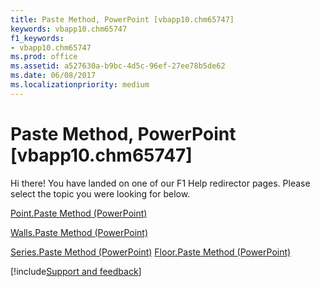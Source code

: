 ```yaml
---
title: Paste Method, PowerPoint [vbapp10.chm65747]
keywords: vbapp10.chm65747
f1_keywords:
- vbapp10.chm65747
ms.prod: office
ms.assetid: a527630a-b9bc-4d5c-96ef-27ee78b5de62
ms.date: 06/08/2017
ms.localizationpriority: medium
---
```



# Paste Method, PowerPoint [vbapp10.chm65747]

Hi there! You have landed on one of our F1 Help redirector pages. Please select the topic you were looking for below.

[Point.Paste Method (PowerPoint)](https://msdn.microsoft.com/library/4f6304f2-8cb6-8956-38ff-8718a25aa3ef%28Office.15%29.aspx)

[Walls.Paste Method (PowerPoint)](https://msdn.microsoft.com/library/97c99ea4-065d-b52e-21c5-8d42eb861a82%28Office.15%29.aspx)

[Series.Paste Method (PowerPoint)](https://msdn.microsoft.com/library/3f74aabb-f9c0-c76d-eaaa-c08c21daef48%28Office.15%29.aspx)
[Floor.Paste Method (PowerPoint)](https://msdn.microsoft.com/library/60838aa7-39ea-408e-f47a-cb76144dee30%28Office.15%29.aspx)

[!include[Support and feedback](~/includes/feedback-boilerplate.md)]
